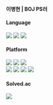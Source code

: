 #### 이병현 | BOJ PS러

#### Language
<div>
<img src="https://img.shields.io/badge/c-%2300599C.svg?style=for-the-badge&logo=c&logoColor=white"/>
<img src="https://img.shields.io/badge/python-3670A0?style=for-the-badge&logo=python&logoColor=ffdd54"/>
<img src="https://img.shields.io/badge/html5-%23E34F26.svg?style=for-the-badge&logo=html5&logoColor=white"/>
<div>
  
#### Platform
<div>
<img src="https://img.shields.io/badge/Adobe%20After%20Effects-9999FF.svg?style=for-the-badge&logo=Adobe%20After%20Effects&logoColor=white"/>
<img src="https://img.shields.io/badge/Adobe%20Premiere%20Pro-9999FF.svg?style=for-the-badge&logo=Adobe%20Premiere%20Pro&logoColor=white"/>
<img src="https://img.shields.io/badge/adobe%20illustrator-%23FF9A00.svg?style=for-the-badge&logo=adobeillustrator&logoColor=white"/>
<div>
<div>
<img src="https://img.shields.io/badge/Codeforces-445f9d?style=for-the-badge&logo=Codeforces&logoColor=white"/>
<img src="https://img.shields.io/badge/Repl.it-%230D101E.svg?style=for-the-badge&logo=replit&logoColor=white"/>
<img src="https://img.shields.io/badge/Visual%20Studio%20Code-0078d7.svg?style=for-the-badge&logo=visual-studio-code&logoColor=white"/>
<img src="https://img.shields.io/badge/heroku-%23430098.svg?style=for-the-badge&logo=heroku&logoColor=white"/>
<div>
  
#### Solved.ac
<div>
<img src="http://mazassumnida.wtf/api/v2/generate_badge?boj=iell"/>
<div>
